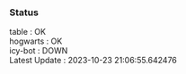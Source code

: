 ### Status


table : OK  
hogwarts : OK  
icy-bot : DOWN  
Latest Update : 2023-10-23 21:06:55.642476
